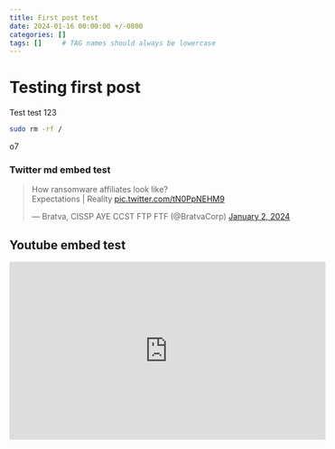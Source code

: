 ```yaml
---
title: First post test
date: 2024-01-16 00:00:00 +/-0800
categories: []
tags: []     # TAG names should always be lowercase
---
```


# Testing first post

Test test 123

```bash
sudo rm -rf /
```
o7


### Twitter md embed test
<blockquote class="twitter-tweet"><p lang="en" dir="ltr">How ransomware affiliates look like?<br> Expectations | Reality <a href="https://t.co/tN0PpNEHM9">pic.twitter.com/tN0PpNEHM9</a></p>&mdash; Bratva, CISSP АУЕ CCST FTP FTF (@BratvaCorp) <a href="https://twitter.com/BratvaCorp/status/1742237889692365199?ref_src=twsrc%5Etfw">January 2, 2024</a></blockquote> <script async src="https://platform.twitter.com/widgets.js" charset="utf-8"></script> 

## Youtube embed test
<iframe width="560" height="315" src="https://www.youtube-nocookie.com/embed/msX4oAXpvUE?si=_PwYmid5Sbfqlqb3" title="YouTube video player" frameborder="0" allow="accelerometer; autoplay; clipboard-write; encrypted-media; gyroscope; picture-in-picture; web-share" allowfullscreen></iframe>
